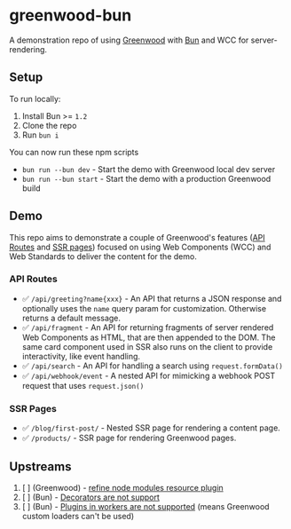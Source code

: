 # greenwood-bun

A demonstration repo of using [Greenwood](https://greenwoodjs.dev/) with [Bun](https://bun.sh/) and WCC for server-rendering.

## Setup

To run locally:

1. Install Bun >= `1.2`
1. Clone the repo
1. Run `bun i`

You can now run these npm scripts
- `bun run --bun dev` - Start the demo with Greenwood local dev server
- `bun run --bun start` - Start the demo with a production Greenwood build

## Demo

This repo aims to demonstrate a couple of Greenwood's features ([API Routes](https://www.greenwoodjs.io/docs/api-routes/) and [SSR pages](https://www.greenwoodjs.io/docs/server-rendering/#routes)) focused on using Web Components (WCC) and Web Standards to deliver the content for the demo.

### API Routes

- ✅  `/api/greeting?name{xxx}` - An API that returns a JSON response and optionally uses the `name` query param for customization.  Otherwise returns a default message.
- ✅ `/api/fragment` - An API for returning fragments of server rendered Web Components as HTML, that are then appended to the DOM.  The same card component used in SSR also runs on the client to provide interactivity, like event handling.
- ✅ `/api/search` - An API for handling a search using `request.formData()`
- ✅ `/api/webhook/event` - A nested API for mimicking a webhook POST request that uses `request.json()`

### SSR Pages

- ✅ `/blog/first-post/` - Nested SSR page for rendering a content page.
- ✅ `/products/` - SSR page for rendering Greenwood pages.

## Upstreams

1. [ ] (Greenwood) - [refine node modules resource plugin](https://github.com/ProjectEvergreen/greenwood/pull/1577/)
1. [ ] (Bun) - [Decorators are not support](https://github.com/oven-sh/bun/issues/4122#issuecomment-2775035141)
1. [ ] (Bun) - [Plugins in workers are not supported](https://github.com/oven-sh/bun/issues/12608#issuecomment-3342167423) (means Greenwood custom loaders can't be used)